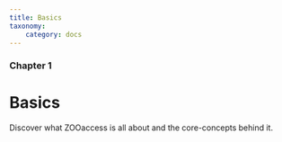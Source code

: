 ```yaml
---
title: Basics
taxonomy:
    category: docs
---
```


### Chapter 1

# Basics

Discover what ZOOaccess is all about and the core-concepts behind it.
